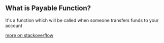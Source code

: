 ## What is Payable Function?
It's a function which will be called when someone transfers funds to your account

[more on stackoverflow](https://ethereum.stackexchange.com/questions/20874/payable-function-in-solidity)

<br />

